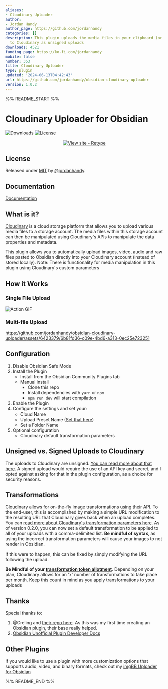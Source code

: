 ```yaml
---
aliases:
- Cloudinary Uploader
author:
- Jordan Handy
author_page: https://github.com/jordanhandy
categories: []
description: This plugin uploads the media files in your clipboard (or drag and drop)
  to Cloudinary as unsigned uploads
downloads: 4521
funding_page: https://ko-fi.com/jordanhandy
mobile: false
number: 353
title: Cloudinary Uploader
type: plugin
updated: '2024-06-13T04:42:43'
url: https://github.com/jordanhandy/obsidian-cloudinary-uploader
version: 1.0.2
---
```


%% README_START %%

# Cloudinary Uploader for Obsidian

![Downloads](https://img.shields.io/github/downloads/jordanhandy/obsidian-cloudinary-uploader/manifest.json.svg)
[![License](https://img.shields.io/badge/License-MIT-blue)](#license)

<div align="center">



[![View site - Retype](https://img.shields.io/badge/View_site-GH_Pages-2ea44f?style=for-the-badge)](https://jordanhandy.github.io/obsidian-cloudinary-uploader/)

</div>



## License

Released under [MIT](/LICENSE) by [@jordanhandy](https://github.com/jordanhandy).

## Documentation
[Documentation](https://jordanhandy.github.io/obsidian-cloudinary-uploader/)
## What is it?
[Cloudinary](https://cloudinary.com/) is a cloud storage platform that allows you to upload various media files to a storage account.  The media files within this storage account can then be manipulated using Cloudinary's APIs to manipulate the data properties and metadata.

This plugin allows you to automatically upload images, video, audio and raw files pasted to Obsidian directly into your Cloudinary account (instead of stored locally).  Note:  There is functionality for media manipulation in this plugin using Cloudinary's custom parameters

## How it Works
### Single File Upload
![Action GIF](https://res.cloudinary.com/dakfccuv5/image/upload/v1636859613/Nov-13-2021_22-11-40_bpei0d.gif)
### Multi-file Upload
https://github.com/jordanhandy/obsidian-cloudinary-uploader/assets/6423379/6b81fd36-c09e-4bd6-a313-0ec25e723251

## Configuration
1. Disable Obsidian Safe Mode
2. Install the Plugin
    - Install from the Obsidian Community Plugins tab
    - Manual install
        - Clone this repo
        - Install dependencies with `yarn` or `npm`
        - `npm run dev` will start compilation
3. Enable the Plugin
4. Configure the settings and set your:
    - Cloud Name
    - Upload Preset Name ([Set that here](https://cloudinary.com/documentation/upload_presets))
    - Set a Folder Name
5. Optional configuration
    - Cloudinary default transformation parameters

## Unsigned vs. Signed Uploads to Cloudinary
The uploads to Cloudinary are unsigned.  [You can read more about that here](https://cloudinary.com/documentation/upload_images#unsigned_upload).  A signed upload would require the use of an API key and secret, and I opted against asking for that in the plugin configuration, as a choice for security reasons.

## Transformations
Cloudinary allows for on-the-fly image transformations using their API.  To the end-user, this is accomplished by making a simple URL modification to the resulting URL that Cloudinary gives back when an upload completes.  You can [read more about Cloudinary's transformation parameters here](https://cloudinary.com/documentation/transformation_reference).
As of version 0.2.0, you can now set a default transformation to be applied to all of your uploads with a comma-delimited list.  **Be mindful of syntax**, as using the incorrect transformation parameters will cause your images to not render in Obsidian.  

If this were to happen, this can be fixed by simply modifying the URL following the upload. 

**Be Mindful of your [transformation token allotment](https://cloudinary.com/blog/understanding_cloudinary_s_transformation_quotas)**.  Depending on your plan, Cloudinary allows for an 'x' number of transformations to take place per month.  Keep this count in mind as you apply transformations to your uploads
## Thanks
Special thanks to:
1. @Creling and [their repo here](https://github.com/Creling/obsidian-image-uploader).  As this was my first time creating an Obsidian plugin, their base really helped.  
2. [Obsidian Unofficial Plugin Developer Docs](https://marcus.se.net/obsidian-plugin-docs/)

## Other Plugins
If you would like to use a plugin with more customization options that supports audio, video, and binary formats, check out my [imgBB Uploader for Obsidian](https://github.com/jordanhandy/obsidian-imgbb-uploader)


%% README_END %%
